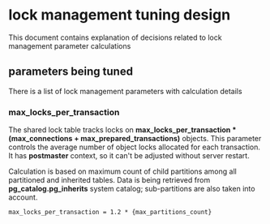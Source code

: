 # lock management tuning design


This document contains explanation of decisions related to lock management parameter calculations

## parameters being tuned

There is a list of lock management parameters with calculation details

### max_locks_per_transaction

The shared lock table tracks locks on **max_locks_per_transaction * (max_connections + max_prepared_transactions)** objects.
This parameter controls the average number of object locks allocated for each transaction.
It has **postmaster** context, so it can't be adjusted without server restart.

Calculation is based on maximum count of child partitions among all partitioned and inherited tables.
Data is being retrieved from **pg_catalog.pg_inherits** system catalog; sub-partitions are also taken into account.

```
max_locks_per_transaction = 1.2 * {max_partitions_count}
```